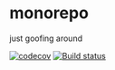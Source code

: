 # monorepo
just goofing around

[![codecov](https://codecov.io/gh/cass-clari/monorepo/branch/main/graph/badge.svg?token=RNVBTV5MDU)](https://codecov.io/gh/cass-clari/monorepo)
[![Build status](https://badge.buildkite.com/c28ec7e3d8bf24885179a4fd83010458ee3412cf637201c7fa.svg)](https://buildkite.com/clari/hourly-main-l0-l1)
